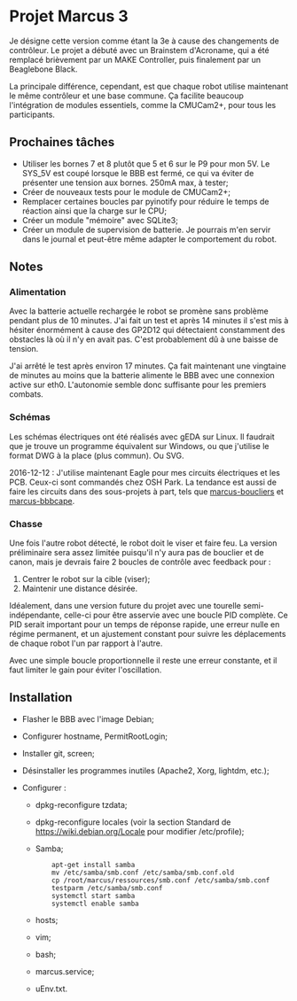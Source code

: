 # Projet Marcus 3

Je désigne cette version comme étant la 3e à cause des changements de contrôleur. Le projet a débuté avec un Brainstem d'Acroname, qui a été remplacé brièvement par un MAKE Controller, puis finalement par un Beaglebone Black.

La principale différence, cependant, est que chaque robot utilise maintenant le même contrôleur et une base commune. Ça facilite beaucoup l'intégration de modules essentiels, comme la CMUCam2+, pour tous les participants.

## Prochaines tâches

- Utiliser les bornes 7 et 8 plutôt que 5 et 6 sur le P9 pour mon 5V. Le SYS_5V est coupé lorsque le BBB est fermé, ce qui va éviter de présenter une tension aux bornes. 250mA max, à tester;
- Créer de nouveaux tests pour le module de CMUCam2+;
- Remplacer certaines boucles par pyinotify pour réduire le temps de réaction ainsi que la charge sur le CPU;
- Créer un module "mémoire" avec SQLite3;
- Créer un module de supervision de batterie. Je pourrais m'en servir dans le journal et peut-être même adapter le comportement du robot.

## Notes

### Alimentation

Avec la batterie actuelle rechargée le robot se promène sans problème pendant plus de 10 minutes. J'ai fait un test et après 14 minutes il s'est mis à hésiter énormément à cause des GP2D12 qui détectaient constamment des obstacles là où il n'y en avait pas. C'est probablement dû à une baisse de tension.

J'ai arrêté le test après environ 17 minutes. Ça fait maintenant une vingtaine de minutes au moins que la batterie alimente le BBB avec une connexion active sur eth0. L'autonomie semble donc suffisante pour les premiers combats.

### Schémas

Les schémas électriques ont été réalisés avec gEDA sur Linux. Il faudrait que je trouve un programme équivalent sur Windows, ou que j'utilise le format DWG à la place (plus commun). Ou SVG.

2016-12-12 : J'utilise maintenant Eagle pour mes circuits électriques et les PCB. Ceux-ci sont commandés chez OSH Park. La tendance est aussi de faire les circuits dans des sous-projets à part, tels que [marcus-boucliers](https://github.com/miek770/marcus-boucliers) et [marcus-bbbcape](https://github.com/miek770/marcus-bbbcape).

### Chasse

Une fois l'autre robot détecté, le robot doit le viser et faire feu. La version préliminaire sera assez limitée puisqu'il n'y aura pas de bouclier et de canon, mais je devrais faire 2 boucles de contrôle avec feedback pour :

1. Centrer le robot sur la cible (viser);
2. Maintenir une distance désirée.

Idéalement, dans une version future du projet avec une tourelle semi-indépendante, celle-ci pour être asservie avec une boucle PID complète. Ce PID serait important pour un temps de réponse rapide, une erreur nulle en régime permanent, et un ajustement constant pour suivre les déplacements de chaque robot l'un par rapport à l'autre.

Avec une simple boucle proportionnelle il reste une erreur constante, et il faut limiter le gain pour éviter l'oscillation.

## Installation

- Flasher le BBB avec l'image Debian;
- Configurer hostname, PermitRootLogin;
- Installer git, screen;
- Désinstaller les programmes inutiles (Apache2, Xorg, lightdm, etc.);
- Configurer :

  - dpkg-reconfigure tzdata;
  - dpkg-reconfigure locales (voir la section Standard de https://wiki.debian.org/Locale pour modifier /etc/profile);
  - Samba;

            apt-get install samba
            mv /etc/samba/smb.conf /etc/samba/smb.conf.old
            cp /root/marcus/ressources/smb.conf /etc/samba/smb.conf
            testparm /etc/samba/smb.conf
            systemctl start samba
            systemctl enable samba

  - hosts;
  - vim;
  - bash;
  - marcus.service;
  - uEnv.txt.

